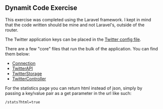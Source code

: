 ## Dynamit Code Exercise

This exercise was completed using the Laravel framework. I kept in mind that the code written should be mine and not Laravel's, outside of the router.

The Twitter application keys can be placed in the [Twitter config file](https://github.com/spacenoodles/dynamit/blob/master/config/twitter.php).

There are a few "core" files that run the bulk of the application. You can find them below:

* [Connection](https://github.com/spacenoodles/dynamit/blob/master/app/Utility/Connection.php)
* [TwitterAPI](https://github.com/spacenoodles/dynamit/blob/master/app/Twitter/TwitterAPI.php)
* [TwitterStorage](https://github.com/spacenoodles/dynamit/blob/master/app/Twitter/TwitterStorage.php)
* [TwitterController](https://github.com/spacenoodles/dynamit/blob/master/app/Http/Controllers/TwitterController.php)

For the statistics page you can return html instead of json, simply by passing a key/value pair as a get parameter in the url like such:

`/stats?html=true`
